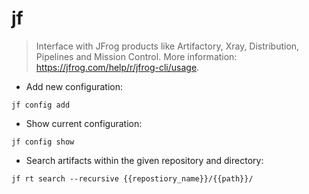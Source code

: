 # jf

> Interface with JFrog products like Artifactory, Xray, Distribution, Pipelines and Mission Control.
> More information: <https://jfrog.com/help/r/jfrog-cli/usage>.

- Add new configuration:

`jf config add`

- Show current configuration:

`jf config show`

- Search artifacts within the given repository and directory:

`jf rt search --recursive {{repostiory_name}}/{{path}}/`
